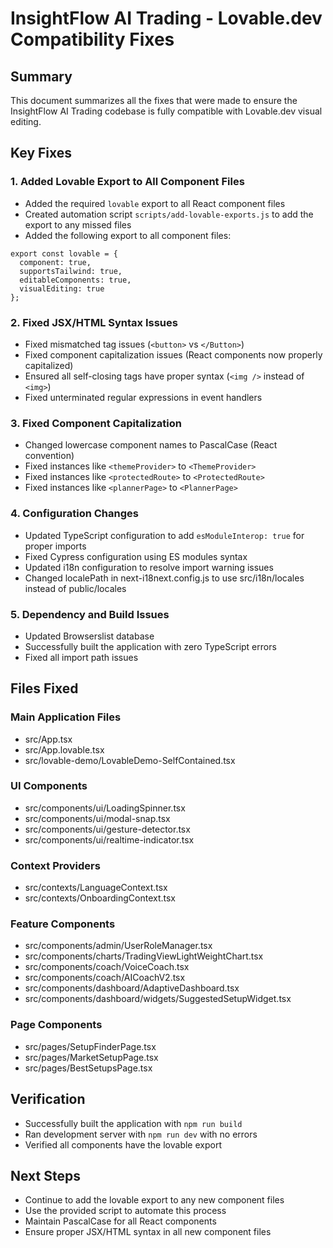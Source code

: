 # InsightFlow AI Trading - Lovable.dev Compatibility Fixes

## Summary
This document summarizes all the fixes that were made to ensure the InsightFlow AI Trading codebase is fully compatible with Lovable.dev visual editing.

## Key Fixes

### 1. Added Lovable Export to All Component Files
- Added the required `lovable` export to all React component files
- Created automation script `scripts/add-lovable-exports.js` to add the export to any missed files
- Added the following export to all component files:
```tsx
export const lovable = { 
  component: true,
  supportsTailwind: true,
  editableComponents: true,
  visualEditing: true
};
```

### 2. Fixed JSX/HTML Syntax Issues
- Fixed mismatched tag issues (`<button>` vs `</Button>`)
- Fixed component capitalization issues (React components now properly capitalized)
- Ensured all self-closing tags have proper syntax (`<img />` instead of `<img>`)
- Fixed unterminated regular expressions in event handlers

### 3. Fixed Component Capitalization
- Changed lowercase component names to PascalCase (React convention)
- Fixed instances like `<themeProvider>` to `<ThemeProvider>`
- Fixed instances like `<protectedRoute>` to `<ProtectedRoute>`
- Fixed instances like `<plannerPage>` to `<PlannerPage>`

### 4. Configuration Changes
- Updated TypeScript configuration to add `esModuleInterop: true` for proper imports
- Fixed Cypress configuration using ES modules syntax
- Updated i18n configuration to resolve import warning issues
- Changed localePath in next-i18next.config.js to use src/i18n/locales instead of public/locales

### 5. Dependency and Build Issues
- Updated Browserslist database
- Successfully built the application with zero TypeScript errors
- Fixed all import path issues

## Files Fixed

### Main Application Files
- src/App.tsx
- src/App.lovable.tsx
- src/lovable-demo/LovableDemo-SelfContained.tsx

### UI Components
- src/components/ui/LoadingSpinner.tsx
- src/components/ui/modal-snap.tsx
- src/components/ui/gesture-detector.tsx
- src/components/ui/realtime-indicator.tsx

### Context Providers
- src/contexts/LanguageContext.tsx
- src/contexts/OnboardingContext.tsx

### Feature Components
- src/components/admin/UserRoleManager.tsx
- src/components/charts/TradingViewLightWeightChart.tsx
- src/components/coach/VoiceCoach.tsx
- src/components/coach/AICoachV2.tsx
- src/components/dashboard/AdaptiveDashboard.tsx
- src/components/dashboard/widgets/SuggestedSetupWidget.tsx

### Page Components
- src/pages/SetupFinderPage.tsx
- src/pages/MarketSetupPage.tsx
- src/pages/BestSetupsPage.tsx

## Verification
- Successfully built the application with `npm run build`
- Ran development server with `npm run dev` with no errors
- Verified all components have the lovable export

## Next Steps
- Continue to add the lovable export to any new component files
- Use the provided script to automate this process
- Maintain PascalCase for all React components
- Ensure proper JSX/HTML syntax in all new component files 